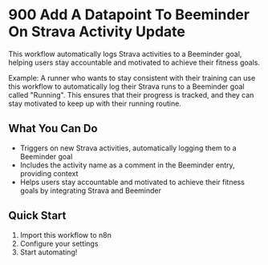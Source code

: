 # 900 Add A Datapoint To Beeminder On Strava Activity Update

This workflow automatically logs Strava activities to a Beeminder goal, helping users stay accountable and motivated to achieve their fitness goals.

Example: A runner who wants to stay consistent with their training can use this workflow to automatically log their Strava runs to a Beeminder goal called "Running". This ensures that their progress is tracked, and they can stay motivated to keep up with their running routine.

## What You Can Do
- Triggers on new Strava activities, automatically logging them to a Beeminder goal
- Includes the activity name as a comment in the Beeminder entry, providing context
- Helps users stay accountable and motivated to achieve their fitness goals by integrating Strava and Beeminder

## Quick Start
1. Import this workflow to n8n
2. Configure your settings
3. Start automating!

